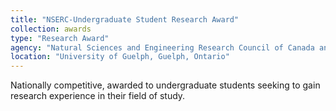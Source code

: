 ```yaml
---
title: "NSERC-Undergraduate Student Research Award"
collection: awards
type: "Research Award"
agency: "Natural Sciences and Engineering Research Council of Canada and the Department of Physics"
location: "University of Guelph, Guelph, Ontario"
---
```

Nationally competitive, awarded to undergraduate students seeking to gain research experience in their field of study.